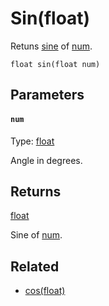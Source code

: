 

# Sin(float)

Retuns [sine](https://en.wikipedia.org/wiki/Sine_and_cosine) of [num](#num).

```
float sin(float num)
```

## Parameters

#### `num`
Type: [float](/MdDocs/Types/Float.md)

Angle in degrees.

## Returns

[float](/MdDocs/Types/Float.md)

Sine of [num](#num).

## Related

 - [cos(float)](/MdDocs/Functions/Math/Cos.float.md)


